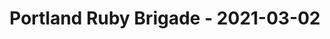 ---
layout: post
title: Portland Ruby Brigade - 2021-03-02
datetime: 2021-03-02 21:00:00.000000000 -05:00
name: Portland Ruby Brigade
external_url: https://www.meetup.com/Portland-Ruby-Brigade/events/kjvwrryccfbdb/
online_event: false
year_month: 2021-03
---